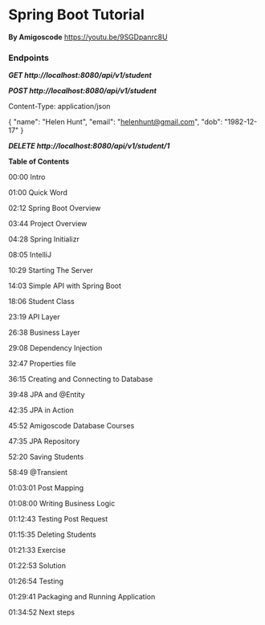 # Spring Boot Tutorial
**By Amigoscode**
https://youtu.be/9SGDpanrc8U
 
### Endpoints

***GET http://localhost:8080/api/v1/student***
 
***POST http://localhost:8080/api/v1/student***

Content-Type: application/json

{
"name": "Helen Hunt",
"email": "helenhunt@gmail.com",
"dob": "1982-12-17"
}
 
***DELETE http://localhost:8080/api/v1/student/1***
 
**Table of Contents**

00:00 Intro

01:00 Quick Word

02:12 Spring Boot Overview

03:44 Project Overview

04:28 Spring Initializr

08:05 IntelliJ

10:29 Starting The Server

14:03 Simple API with Spring Boot

18:06 Student Class

23:19 API Layer

26:38 Business Layer

29:08 Dependency Injection

32:47 Properties file

36:15 Creating and Connecting to Database

39:48 JPA and @Entity

42:35 JPA in Action

45:52 Amigoscode Database Courses

47:35 JPA Repository

52:20 Saving Students

58:49 @Transient

01:03:01 Post Mapping

01:08:00 Writing Business Logic

01:12:43 Testing Post Request

01:15:35 Deleting Students

01:21:33 Exercise

01:22:53 Solution

01:26:54 Testing

01:29:41 Packaging and Running Application

01:34:52 Next steps
